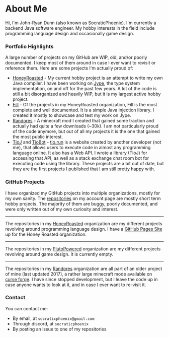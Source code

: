 # About Me
Hi, I'm John-Ryan Dunn (also known as SocraticPhoenix). I'm currently a backend Java software engineer. 
My hobby interests in the field include programming language design and occasionally game design.

### Portfolio Highlights
A large number of projects on my GitHub are WIP, old, and/or poorly documented. I keep most of them
around in case I ever want to revisit or reference them. Here are some projects I'm actually proud of:

- [HoneyRoasted](https://honey-roasted.com/) - My current hobby project is an attempt to write my own Java compiler. I have been working on [Jype](https://honey-roasted.com/jype/landing), the type system implementation, on and off for the past few years. A lot of the code is still a bit disorganized and heavily WIP, but it is my largest active hobby project.
- [Fill](https://honey-roasted.com/fill/landing) - Of the projects in my HoneyRoasted organization, Fill is the most complete and well documented. It is a simple Java injection library. I created it mostly to showcase and test my work on Jype.
- [Randores](https://github.com/Randores/Randores) - A minecraft mod I created that gained some traction and actually had quite a few downloads (~30k). I am not particularly proud of the code anymore, but out of all my projects it is the one that gained the most public interest.
- [TioJ](https://github.com/SocraticPhoenix/TioJ) and [TioBot](https://github.com/SocraticPhoenix/TioBot) - [tio.run](https://tio.run/#) is a website created by another developer (not me), that allows users to execute code in almost any programming language online. It also has a Web API. I wrote a library (TioJ) for accessing that API, as well as a stack exchange chat room bot for executing code using the library. These projects are a bit out of date, but they are the first projects I published that I am still pretty happy with.

### GitHub Projects
I have organized my GitHub projects into multiple organizations, mostly for my own sanity. The [repositories](https://github.com/SocraticPhoenix?tab=repositories)
on my account page are mostly short term hobby projects. The majority of them are buggy, poorly documented,
and were only written out of my own curiosity and interest. 

---

The repositories in my [HoneyRoasted](https://github.com/HoneyRoasted) organization are my different projects revolving around programming
language design. I have a [GitHub Pages Site](https://honeyroasted.github.io/)
up for the Honey Roasted organization.

---

The repositories in my [PlutoPowered](https://github.com/PlutoPowered) organization are my different projects revolving around game design.
It is currently empty.  

---
The repositories in my [Randores](https://github.com/Randores) organization are all part of an older project of mine (last updated 2017),
a rather large minecraft mode available on [curse forge](https://www.curseforge.com/minecraft/mc-mods/socraticsrandores).
I have since stopped development, but I leave the code up in case anyone wants to look at it, and in case I ever want to re-visit it.

### Contact
You can contact me:

- By email, at `socraticphoenix@gmail.com`
- Through discord, at `socraticphoenix`
- By posting an issue to one of my repositories

